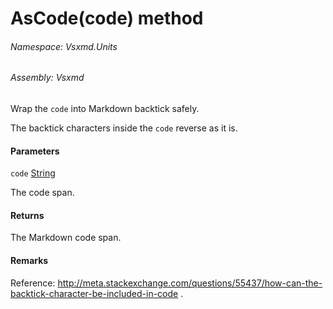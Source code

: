 <a name='M-Vsxmd-Units-Extensions-AsCode-System-String-'></a>
# AsCode(code) method

###### Namespace:  Vsxmd.Units

###### Assembly:  Vsxmd

Wrap the `code` into Markdown backtick safely.

The backtick characters inside the `code` reverse as it is.

#### Parameters

`code`  [String](https://docs.microsoft.com/dotnet/api/System.String)  

The code span.

#### Returns





The Markdown code span.

#### Remarks

Reference: http://meta.stackexchange.com/questions/55437/how-can-the-backtick-character-be-included-in-code .
